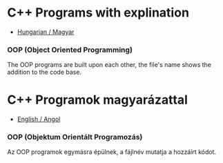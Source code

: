 # <a name="english"></a> C++ Programs with explination
* [Hungarian / Magyar](#hungarian)
### OOP (Object Oriented Programming)
The OOP programs are built upon each other, the file's name shows the addition to the code base.
# <a name="hungarian"></a> C++ Programok magyarázattal
* [English / Angol](#english)
### OOP (Objektum Orientált Programozás)
Az OOP programok egymásra épülnek, a fájlnév mutatja a hozzáírt kódot.
